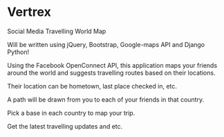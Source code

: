 # Vertrex

Social Media Travelling World Map

Will be written using jQuery, Bootstrap, Google-maps API and  Django Python! 


Using the Facebook OpenConnect API, this application maps your friends around the world and suggests travelling routes based on their locations. 


Their location can be hometown, last place checked in, etc. 

A path will be drawn from you to each of your friends in that country. 

Pick a base in each country to map your trip. 

Get the latest travelling updates and etc. 


